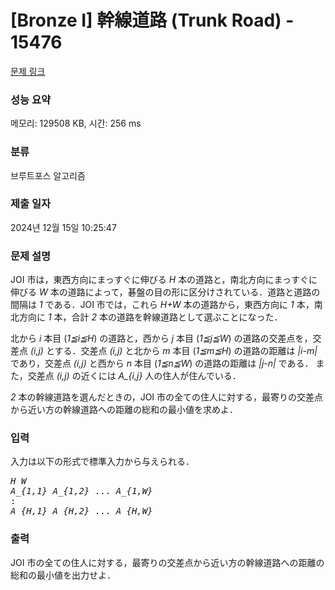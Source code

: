 # [Bronze I] 幹線道路 (Trunk Road) - 15476 

[문제 링크](https://www.acmicpc.net/problem/15476) 

### 성능 요약

메모리: 129508 KB, 시간: 256 ms

### 분류

브루트포스 알고리즘

### 제출 일자

2024년 12월 15일 10:25:47

### 문제 설명

<p style="user-select: auto !important;">JOI 市は，東西方向にまっすぐに伸びる <var style="user-select: auto !important;">H</var> 本の道路と，南北方向にまっすぐに伸びる <var style="user-select: auto !important;">W</var> 本の道路によって，碁盤の目の形に区分けされている．道路と道路の間隔は <var style="user-select: auto !important;">1</var> である．JOI 市では，これら <var style="user-select: auto !important;">H+W</var> 本の道路から，東西方向に <var style="user-select: auto !important;">1</var> 本，南北方向に <var style="user-select: auto !important;">1</var> 本，合計 <var style="user-select: auto !important;">2</var> 本の道路を幹線道路として選ぶことになった．</p>

<p style="user-select: auto !important;">北から <var style="user-select: auto !important;">i</var> 本目 (<var style="user-select: auto !important;">1≦i≦H</var>) の道路と，西から <var style="user-select: auto !important;">j</var> 本目 (<var style="user-select: auto !important;">1≦j≦W</var>) の道路の交差点を，交差点 <var style="user-select: auto !important;">(i,j)</var> とする．交差点 <var style="user-select: auto !important;">(i,j)</var> と北から <var style="user-select: auto !important;">m</var> 本目 (<var style="user-select: auto !important;">1≦m≦H</var>) の道路の距離は <var style="user-select: auto !important;">|i-m|</var> であり，交差点 <var style="user-select: auto !important;">(i,j)</var> と西から <var style="user-select: auto !important;">n</var> 本目 (<var style="user-select: auto !important;">1≦n≦W</var>) の道路の距離は <var style="user-select: auto !important;">|j-n|</var> である． また，交差点 <var style="user-select: auto !important;">(i,j)</var> の近くには <var style="user-select: auto !important;">A_{i,j}</var> 人の住人が住んでいる．</p>

<p style="user-select: auto !important;"><var style="user-select: auto !important;">2</var> 本の幹線道路を選んだときの，JOI 市の全ての住人に対する，最寄りの交差点から近い方の幹線道路への距離の総和の最小値を求めよ．</p>

### 입력 

 <p style="user-select: auto !important;">入力は以下の形式で標準入力から与えられる．</p>

<pre style="user-select: auto !important;"><var style="user-select: auto !important;">H</var> <var style="user-select: auto !important;">W</var>
<var style="user-select: auto !important;">A_{1,1}</var> <var style="user-select: auto !important;">A_{1,2}</var> ... <var style="user-select: auto !important;">A_{1,W}</var>
:
<var style="user-select: auto !important;">A_{H,1}</var> <var style="user-select: auto !important;">A_{H,2}</var> ... <var style="user-select: auto !important;">A_{H,W}</var>
</pre>

### 출력 

 <p style="user-select: auto !important;">JOI 市の全ての住人に対する，最寄りの交差点から近い方の幹線道路への距離の総和の最小値を出力せよ．</p>

